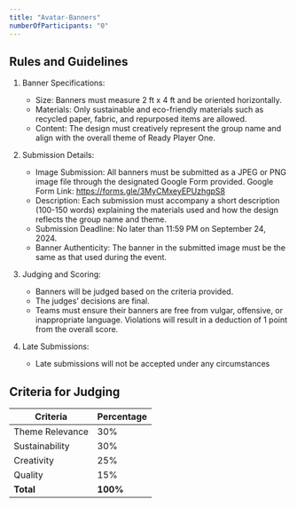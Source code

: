 ```yaml
---
title: "Avatar-Banners"
numberOfParticipants: "0"
---
```


## Rules and Guidelines

1. Banner Specifications:
    - Size: Banners must measure 2 ft x 4 ft and be oriented horizontally.
    - Materials: Only sustainable and eco-friendly materials such as recycled paper, fabric, and repurposed items are allowed.
    - Content: The design must creatively represent the group name and align with the overall theme of Ready Player One.

2. Submission Details:
    - Image Submission: All banners must be submitted as a JPEG or PNG image file through the designated Google Form provided.
    Google Form Link: https://forms.gle/3MyCMxeyEPUzhgpS8
    - Description: Each submission must accompany a short description (100-150
    words) explaining the materials used and how the design reflects the group name and theme.
    - Submission Deadline: No later than 11:59 PM on September 24, 2024.
    - Banner Authenticity: The banner in the submitted image must be the same as that used during the event.

3. Judging and Scoring:
    - Banners will be judged based on the criteria provided.
    - The judges’ decisions are final.
    - Teams must ensure their banners are free from vulgar, offensive, or inappropriate language. Violations will result in a deduction of 1 point from the overall score.

4. Late Submissions:
    - Late submissions will not be accepted under any circumstances


## Criteria for Judging


| Criteria            | Percentage |
|---------------------|------------|
| Theme Relevance     | 30%        |
| Sustainability      | 30%        |
| Creativity          | 25%        |
| Quality             | 15%        |
| **Total**           | **100%**   |



